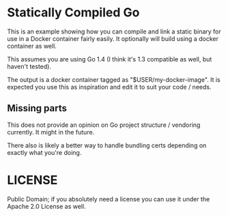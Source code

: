 # Statically Compiled Go

This is an example showing how you can compile and link a static binary for use in a Docker container fairly easily.
It optionally will build using a docker container as well.

This assumes you are using Go 1.4 (I think it's 1.3 compatible as well, but haven't tested).

The output is a docker container tagged as "$USER/my-docker-image". It is
expected you use this as inspiration and edit it to suit your code / needs.

## Missing parts

This does not provide an opinion on Go project structure / vendoring currently. It might in the future.

There also is likely a better way to handle bundling certs depending on exactly what you're doing.

# LICENSE

Public Domain; if you absolutely need a license you can use it under the Apache 2.0 License as well.
